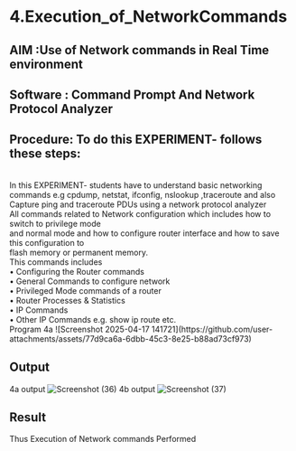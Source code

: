 # 4.Execution_of_NetworkCommands
## AIM :Use of Network commands in Real Time environment
## Software : Command Prompt And Network Protocol Analyzer
## Procedure: To do this EXPERIMENT- follows these steps:
<BR>
In this EXPERIMENT- students have to understand basic networking commands e.g cpdump, netstat, ifconfig, nslookup ,traceroute and also Capture ping and traceroute PDUs using a network protocol analyzer 
<BR>
All commands related to Network configuration which includes how to switch to privilege mode
<BR>
and normal mode and how to configure router interface and how to save this configuration to
<BR>
flash memory or permanent memory.
<BR>
This commands includes
<BR>
• Configuring the Router commands
<BR>
• General Commands to configure network
<BR>
• Privileged Mode commands of a router 
<BR>
• Router Processes & Statistics
<BR>
• IP Commands
<BR>
• Other IP Commands e.g. show ip route etc.
<BR>
Program 4a
![Screenshot 2025-04-17 141721](https://github.com/user-attachments/assets/77d9ca6a-6dbb-45c3-8e25-b88ad73cf973)

## Output
4a output
![Screenshot (36)](https://github.com/user-attachments/assets/e76f0e70-8ba6-48cd-8d0b-622c42f786cf)
4b output
![Screenshot (37)](https://github.com/user-attachments/assets/a3bf42c0-6100-4f91-9cc8-66bab288502d)

## Result
Thus Execution of Network commands Performed 
